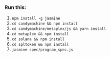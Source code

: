 ### Run this:

1. `npm install -g jasmine`
2. `cd candymachine && npm install`
3. `cd candymachine/metaplex/js && yarn install`
3. `cd metaplex && npm install`
4. `cd solana && npm install`
5. `cd spltoken && npm install`
6. `jasmine spec/program_spec.js`
